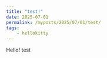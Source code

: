 ```yaml
---
title: "test!"
date: 2025-07-01
permalink: /myposts/2025/07/01/test/
tags:
    - hellokitty
---
```


Hello! test
